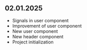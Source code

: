 ## 02.01.2025
- Signals in user component
- Improvement of user component
- New user component
- New header component
- Project initialization
